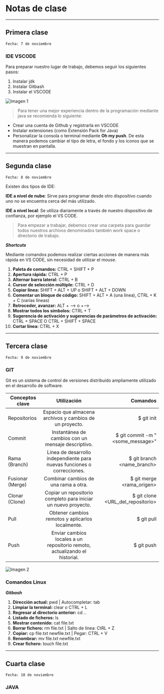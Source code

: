 # Notas de clase
------------
## Primera clase
    Fecha: 7 de noviembre
### IDE VSCODE
Para preparar nuestro lugar de trabajo, debemos seguir los siguientes pasos:
1. Instalar jdk
2. Instalar Gitbash
3. Instalar el VSCODE

![Imagen 1](1.png)

> Para tener una mejor experiencia dentro de la programación mediante java se recomienda lo siguiente:
- Crear una cuenta de Github y registrarla en VSCODE
- Instalar extensiones (como  Extensión Pack for Java)
- Personalizar la consola o terminal mediante **Oh my push**. De esta manera podemos cambiar el tipo de letra, el fondo y los iconos que se muestran en pantalla.
---
## Segunda clase
    Fecha: 8 de noviembre

Existen dos tipos de IDE: 

**IDE a nivel de nube**: Sirve para programar desde otro dispositivo cuando uno no se encuentra cerca del más utilizado.

 **IDE a nivel local**: Se utiliza diariamente a través de nuestro dispositivo de confianza, por ejemplo el VS CODE.
 
 >Para empezar a trabajar, debemos crear una carpeta para guardar todos nuestros archivos denominados también work space o directorio de trabajo. 

***Shortcuts***

Mediante comandos podemos realizar ciertas acciones de manera más rápida en VS CODE, sin necesidad de utilizar el mouse. 

1. **Paleta de comandos:** CTRL + SHIFT + P
2. **Apertura rápida:** CTRL + P
3. **Alternar barra lateral:** CTRL + B
4. **Cursor de selección múltiple:** CTRL + D
5. **Copiar línea:** SHIFT + ALT + UP o SHIFT + ALT + DOWN
6. **Comentar un bloque de código:** SHIFT + ALT + A (una línea), CTRL + K + C (varias líneas)
7. **Retroceder, avanzar:** ALT + --> o +--> 
8. **Mostrar todos los símbolos:** CTRL + T
9. **Sugerencia de activación y sugerencias de parámetros de activación:** CTRL + SPACE O CTRL + SHIFT + SPACE
10. **Cortar línea:** CTRL + X
--------
## Tercera clase
    Fecha: 9 de noviembre 
### GIT
Git es un sistema de control de versiones distribuido ampliamente utilizado en el desarrollo de software. 

| Conceptos clave        | Utilización           | Comandos  |
| ------------- |:-------------:| -----:|
| Repositorios      | Espacio que almacena archivos y cambios de un proyecto. | $ git init |
| Commit      | Instantánea de cambios con un mensaje descriptivo.      | $ git commit -m "<some_message>" |
| Rama (Branch) | Línea de desarrollo independiente para nuevas funciones o correcciones.      |  $  git branch <name_branch>|
| Fusionar (Merge)      | Combinar cambios de una rama a otra.      |  $ git merge <rama_origen> |
| Clonar (Clone) | Copiar un repositorio completo para iniciar un nuevo proyecto.      |    $ git clone <URL_del_repositorio> |
| Pull      | Obtener cambios remotos y aplicarlos localmente.      |   $ git pull |
| Push | Enviar cambios locales a un repositorio remoto, actualizando el historial.      | $ git push |

![Imagen 2](2.png)

### Comandos Linux
***Gitbash***
1. **Dirección actual:** pwd | Autocompletar: tab
2. **Limpiar la terminal:** clear o CTRL + L  
3. **Regresar al directorio anterior:** cd ..       
4. **Listado de ficheros:** ls  
5. **Mostrar contenido:** cat file.txt                    
6. **Borrar fichero:** rm file.txt | Salto de línea: CtRL + Z
7. **Copiar:** cp file.txt newfile.txt | Pegar: CTRL + V 
8. **Renombrar:** mv file.txt newfile.txt
9. **Crear fichero:** touch file.txt  
---
## Cuarta clase
    Fecha: 10 de noviembre
### JAVA             